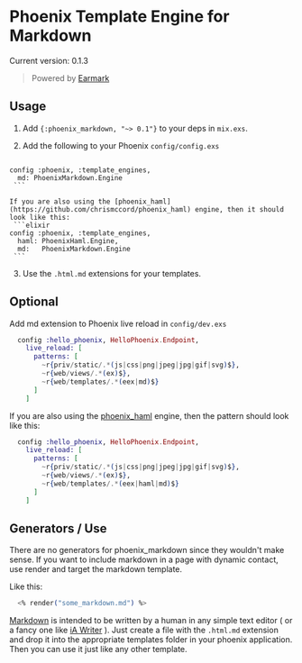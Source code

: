 # Phoenix Template Engine for Markdown
Current version: 0.1.3

> Powered by [Earmark](https://github.com/pragdave/earmark)

## Usage

  1. Add `{:phoenix_markdown, "~> 0.1"}` to your deps in `mix.exs`.
  2. Add the following to your Phoenix `config/config.exs`

     ```elixir
    config :phoenix, :template_engines,
      md: PhoenixMarkdown.Engine
     ```

    If you are also using the [phoenix_haml](https://github.com/chrismccord/phoenix_haml) engine, then it should look like this:
     ```elixir
    config :phoenix, :template_engines,
      haml: PhoenixHaml.Engine,
      md:   PhoenixMarkdown.Engine
     ```


  3. Use the `.html.md` extensions for your templates.

## Optional

Add md extension to Phoenix live reload in `config/dev.exs`

```elixir
  config :hello_phoenix, HelloPhoenix.Endpoint,
    live_reload: [
      patterns: [
        ~r{priv/static/.*(js|css|png|jpeg|jpg|gif|svg)$},
        ~r{web/views/.*(ex)$},
        ~r{web/templates/.*(eex|md)$}
      ]
    ]
```

If you are also using the [phoenix_haml](https://github.com/chrismccord/phoenix_haml) engine, then the pattern should look like this:

```elixir
  config :hello_phoenix, HelloPhoenix.Endpoint,
    live_reload: [
      patterns: [
        ~r{priv/static/.*(js|css|png|jpeg|jpg|gif|svg)$},
        ~r{web/views/.*(ex)$},
        ~r{web/templates/.*(eex|haml|md)$}
      ]
    ]
```

## Generators / Use

There are no generators for phoenix_markdown since they wouldn't make sense. If you want to include
  markdown in a page with dynamic contact, use render and target the markdown template.

  Like this:
  ```elixir
    <% render("some_markdown.md") %>
  ```


[Markdown](https://daringfireball.net/projects/markdown/) is intended to be written by a human in any simple text editor ( or a fancy one like [iA Writer](https://ia.net/writer) ). Just create a file with the `.html.md` extension and drop it into the appropriate templates folder in your phoenix application. Then you can use it just like any other template.